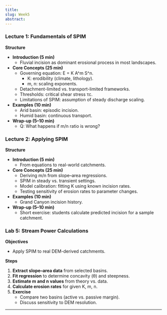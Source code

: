 ```yaml
---
title: 
slug: Week5
abstract:
---
```


### Lecture 1: Fundamentals of SPIM
**Structure**
- **Introduction (5 min)**
  - Fluvial incision as dominant erosional process in most landscapes.
- **Core Concepts (25 min)**
  - Governing equation: E = K A^m S^n.
    - K: erodibility (climate, lithology).
    - m, n: scaling exponents.
  - Detachment-limited vs. transport-limited frameworks.
  - Thresholds: critical shear stress τc.
  - Limitations of SPIM: assumption of steady discharge scaling.
- **Examples (10 min)**
  - Arid basin: episodic incision.
  - Humid basin: continuous transport.
- **Wrap-up (5–10 min)**
  - Q: What happens if m/n ratio is wrong?

### Lecture 2: Applying SPIM
**Structure**
- **Introduction (5 min)**
  - From equations to real-world catchments.
- **Core Concepts (25 min)**
  - Deriving m/n from slope–area regressions.
  - SPIM in steady vs. transient settings.
  - Model calibration: fitting K using known incision rates.
  - Testing sensitivity of erosion rates to parameter changes.
- **Examples (10 min)**
  - Grand Canyon incision history.
- **Wrap-up (5–10 min)**
  - Short exercise: students calculate predicted incision for a sample catchment.

### Lab 5: Stream Power Calculations
**Objectives**
- Apply SPIM to real DEM-derived catchments.

**Steps**
1. **Extract slope–area data** from selected basins.
2. **Fit regression** to determine concavity (θ) and steepness.
3. **Estimate m and n values** from theory vs. data.
4. **Calculate erosion rates** for given K, m, n.
5. **Exercise**
   - Compare two basins (active vs. passive margin).
   - Discuss sensitivity to DEM resolution.

---